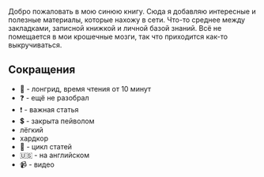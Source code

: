 Добро пожаловать в мою синюю книгу.
Сюда я добавляю интересные и полезные материалы, которые нахожу в сети.
Что-то среднее между закладками, записной книжкой и личной базой знаний.
Всё не помещается в мои крошечные мозги, так что приходится как-то выкручиваться.

## Сокращения

- 📃 - лонгрид, время чтения от 10 минут
- ❓ - ещё не разобрал
- ❗ - важная статья
- 💲 - закрыта пейволом
- лёгкий
- хардкор
- 🔗 - цикл статей
- 🇺🇸 - на английском
- 📹 - видео